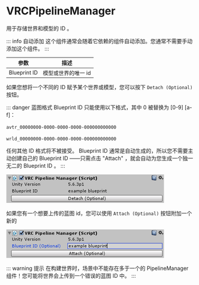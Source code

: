 # VRCPipelineManager

用于存储世界和模型的 ID 。

::: info 自动添加
这个组件通常会随着它依赖的组件自动添加。您通常不需要手动添加这个组件。
:::

参数 | 描述 
--|--
Blueprint ID | 模型或世界的唯一 id 

如果您想将一个不同的 ID 赋予某个世界或模型，您可以按下 `Detach (Optional)` 按钮。

::: danger 蓝图格式
Blueprint ID 只能使用以下格式，其中 0 被替换为 [0-9] [a-f]：

`avtr_00000000-0000-0000-0000-000000000000`

`wrld_00000000-0000-0000-0000-000000000000`

任何其他 ID 格式将不被接受。 Blueprint ID 通常是自动生成的，所以您不需要主动创建自己的 Blueprint ID ——只需点击 "Attach" ，就会自动为您生成一个独一无二的 Blueprint ID 。
:::

![img](../img/vrcpipelinemanager-1.png)

如果您有一个想要上传的蓝图 id，您可以使用 `Attach (Optional)` 按钮附加一个新的

![img](../img/vrcpipelinemanager-2.png)

::: warning 提示
在构建世界时，场景中不能存在多于一个的 PipelineManager 组件！您可能将世界会上传到一个错误的蓝图 ID 中。
:::
